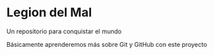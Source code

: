 
# Legion del Mal
Un repositorio para conquistar el mundo

Básicamente aprenderemos más sobre Git y GitHub con este proyecto
